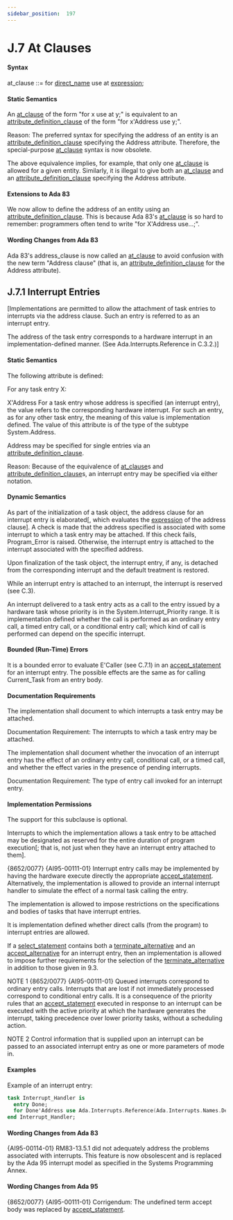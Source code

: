 ```yaml
---
sidebar_position:  197
---
```


# J.7  At Clauses


#### Syntax

at_clause<a id="S0368"></a> ::= for [direct_name](./AA-4.1#S0092) use at [expression](./AA-4.4#S0132);


#### Static Semantics

An [at_clause](./AA-J.7#S0368) of the form "for x use at y;" is equivalent to an [attribute_definition_clause](./AA-13.3#S0349) of the form "for x'Address use y;". 

Reason: The preferred syntax for specifying the address of an entity is an [attribute_definition_clause](./AA-13.3#S0349) specifying the Address attribute. Therefore, the special-purpose [at_clause](./AA-J.7#S0368) syntax is now obsolete.

The above equivalence implies, for example, that only one [at_clause](./AA-J.7#S0368) is allowed for a given entity. Similarly, it is illegal to give both an [at_clause](./AA-J.7#S0368) and an [attribute_definition_clause](./AA-13.3#S0349) specifying the Address attribute. 


#### Extensions to Ada 83

We now allow to define the address of an entity using an [attribute_definition_clause](./AA-13.3#S0349). This is because Ada 83's [at_clause](./AA-J.7#S0368) is so hard to remember: programmers often tend to write "for X'Address use...;". 


#### Wording Changes from Ada 83

Ada 83's address_clause is now called an [at_clause](./AA-J.7#S0368) to avoid confusion with the new term "Address clause" (that is, an [attribute_definition_clause](./AA-13.3#S0349) for the Address attribute). 


## J.7.1  Interrupt Entries

[Implementations are permitted to allow the attachment of task entries to interrupts via the address clause. Such an entry is referred to as an interrupt entry.

The address of the task entry corresponds to a hardware interrupt in an implementation-defined manner. (See Ada.Interrupts.Reference in C.3.2.)] 


#### Static Semantics

The following attribute is defined:

For any task entry X: 

X'Address For a task entry whose address is specified (an interrupt entry), the value refers to the corresponding hardware interrupt. For such an entry, as for any other task entry, the meaning of this value is implementation defined. The value of this attribute is of the type of the subtype System.Address.

Address may be specified for single entries via an [attribute_definition_clause](./AA-13.3#S0349). 

Reason: Because of the equivalence of [at_clause](./AA-J.7#S0368)s and [attribute_definition_clause](./AA-13.3#S0349)s, an interrupt entry may be specified via either notation. 


#### Dynamic Semantics

As part of the initialization of a task object, the address clause for an interrupt entry is elaborated[, which evaluates the [expression](./AA-4.4#S0132) of the address clause]. A check is made that the address specified is associated with some interrupt to which a task entry may be attached. If this check fails, Program_Error is raised. Otherwise, the interrupt entry is attached to the interrupt associated with the specified address.

Upon finalization of the task object, the interrupt entry, if any, is detached from the corresponding interrupt and the default treatment is restored.

While an interrupt entry is attached to an interrupt, the interrupt is reserved (see C.3).

An interrupt delivered to a task entry acts as a call to the entry issued by a hardware task whose priority is in the System.Interrupt_Priority range. It is implementation defined whether the call is performed as an ordinary entry call, a timed entry call, or a conditional entry call; which kind of call is performed can depend on the specific interrupt.


#### Bounded (Run-Time) Errors

It is a bounded error to evaluate E'Caller (see C.7.1) in an [accept_statement](./AA-9.5#S0258) for an interrupt entry. The possible effects are the same as for calling Current_Task from an entry body. 


#### Documentation Requirements

The implementation shall document to which interrupts a task entry may be attached. 

Documentation Requirement: The interrupts to which a task entry may be attached.

The implementation shall document whether the invocation of an interrupt entry has the effect of an ordinary entry call, conditional call, or a timed call, and whether the effect varies in the presence of pending interrupts. 

Documentation Requirement: The type of entry call invoked for an interrupt entry.


#### Implementation Permissions

The support for this subclause is optional.

Interrupts to which the implementation allows a task entry to be attached may be designated as reserved for the entire duration of program execution[; that is, not just when they have an interrupt entry attached to them].

{8652/0077} {AI95-00111-01} Interrupt entry calls may be implemented by having the hardware execute directly the appropriate [accept_statement](./AA-9.5#S0258). Alternatively, the implementation is allowed to provide an internal interrupt handler to simulate the effect of a normal task calling the entry.

The implementation is allowed to impose restrictions on the specifications and bodies of tasks that have interrupt entries.

It is implementation defined whether direct calls (from the program) to interrupt entries are allowed.

If a [select_statement](./AA-9.7#S0269) contains both a [terminate_alternative](./AA-9.7#S0275) and an [accept_alternative](./AA-9.7#S0273) for an interrupt entry, then an implementation is allowed to impose further requirements for the selection of the [terminate_alternative](./AA-9.7#S0275) in addition to those given in 9.3. 

NOTE 1   {8652/0077} {AI95-00111-01} Queued interrupts correspond to ordinary entry calls. Interrupts that are lost if not immediately processed correspond to conditional entry calls. It is a consequence of the priority rules that an [accept_statement](./AA-9.5#S0258) executed in response to an interrupt can be executed with the active priority at which the hardware generates the interrupt, taking precedence over lower priority tasks, without a scheduling action.

NOTE 2   Control information that is supplied upon an interrupt can be passed to an associated interrupt entry as one or more parameters of mode in. 


#### Examples

Example of an interrupt entry: 

```ada
task Interrupt_Handler is
  entry Done;
  for Done'Address use Ada.Interrupts.Reference(Ada.Interrupts.Names.Device_Done);
end Interrupt_Handler;

```


#### Wording Changes from Ada 83

{AI95-00114-01} RM83-13.5.1 did not adequately address the problems associated with interrupts. This feature is now obsolescent and is replaced by the Ada 95 interrupt model as specified in the Systems Programming Annex. 


#### Wording Changes from Ada 95

{8652/0077} {AI95-00111-01} Corrigendum: The undefined term accept body was replaced by [accept_statement](./AA-9.5#S0258). 

